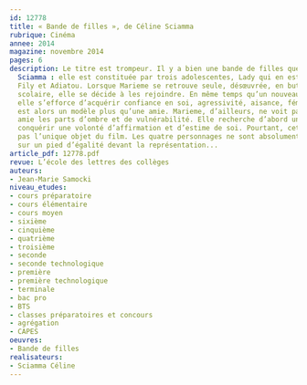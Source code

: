 ```yaml
---
id: 12778
title: « Bande de filles », de Céline Sciamma
rubrique: Cinéma
annee: 2014
magazine: novembre 2014
pages: 6
description: Le titre est trompeur. Il y a bien une bande de filles que filme Céline
  Sciamma : elle est constituée par trois adolescentes, Lady qui en est le centre,
  Fily et Adiatou. Lorsque Marieme se retrouve seule, désœuvrée, en butte contre l’institution
  scolaire, elle se décide à les rejoindre. En même temps qu’un nouveau prénom (Vic),
  elle s’efforce d’acquérir confiance en soi, agressivité, aisance, féminité. Lady
  est alors un modèle plus qu’une amie. Marieme, d’ailleurs, ne voit pas dans son
  amie les parts d’ombre et de vulnérabilité. Elle recherche d’abord un moyen pour
  conquérir une volonté d’affirmation et d’estime de soi. Pourtant, cette bande n’est
  pas l’unique objet du film. Les quatre personnages ne sont absolument pas placés
  sur un pied d’égalité devant la représentation...
article_pdf: 12778.pdf
revue: L’école des lettres des collèges
auteurs:
- Jean-Marie Samocki
niveau_etudes:
- cours préparatoire
- cours élémentaire
- cours moyen
- sixième
- cinquième
- quatrième
- troisième
- seconde
- seconde technologique
- première
- première technologique
- terminale
- bac pro
- BTS
- classes préparatoires et concours
- agrégation
- CAPES
oeuvres:
- Bande de filles
realisateurs:
- Sciamma Céline
---
```

